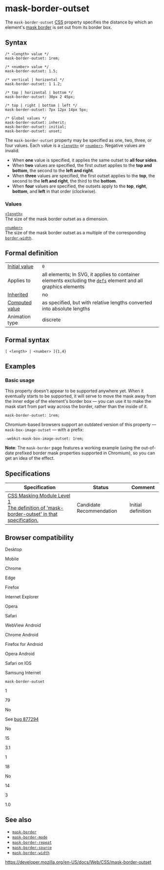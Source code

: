 # mask-border-outset

The `mask-border-outset` [CSS](https://developer.mozilla.org/en-US/docs/Web/CSS) property specifies the distance by which an element's [mask border](mask-border) is set out from its border box.

## Syntax

    /* <length> value */
    mask-border-outset: 1rem;

    /* <number> value */
    mask-border-outset: 1.5;

    /* vertical | horizontal */
    mask-border-outset: 1 1.2;

    /* top | horizontal | bottom */
    mask-border-outset: 30px 2 45px;

    /* top | right | bottom | left */
    mask-border-outset: 7px 12px 14px 5px;

    /* Global values */
    mask-border-outset: inherit;
    mask-border-outset: initial;
    mask-border-outset: unset;

The `mask-border-outset` property may be specified as one, two, three, or four values. Each value is a [`<length>`](length) or [`<number>`](number). Negative values are invalid.

- When **one** value is specified, it applies the same outset to **all four sides**.
- When **two** values are specified, the first outset applies to the **top and bottom**, the second to the **left and right**.
- When **three** values are specified, the first outset applies to the **top**, the second to the **left and right**, the third to the **bottom**.
- When **four** values are specified, the outsets apply to the **top**, **right**, **bottom**, and **left** in that order (clockwise).

### Values

[`<length>`](length)  
The size of the mask border outset as a dimension.

[`<number>`](number)  
The size of the mask border outset as a multiple of the corresponding [`border-width`](border-width).

## Formal definition

<table><tbody><tr class="odd"><td><a href="initial_value">Initial value</a></td><td><code>0</code></td></tr><tr class="even"><td>Applies to</td><td>all elements; In SVG, it applies to container elements excluding the <a href="https://developer.mozilla.org/en-US/docs/Web/SVG/Element/defs"><code>defs</code></a> element and all graphics elements</td></tr><tr class="odd"><td><a href="inheritance">Inherited</a></td><td>no</td></tr><tr class="even"><td><a href="computed_value">Computed value</a></td><td>as specified, but with relative lengths converted into absolute lengths</td></tr><tr class="odd"><td>Animation type</td><td>discrete</td></tr></tbody></table>

## Formal syntax

    [ <length> | <number> ]{1,4}

## Examples

### Basic usage

This property doesn't appear to be supported anywhere yet. When it eventually starts to be supported, it will serve to move the mask away from the inner edge of the element's border box — you can use it to make the mask start from part way across the border, rather than the inside of it.

    mask-border-outset: 1rem;

Chromium-based browsers support an outdated version of this property — `mask-box-image-outset` — with a prefix:

    -webkit-mask-box-image-outset: 1rem;

**Note**: The `mask-border` page features a working example (using the out-of-date prefixed border mask properties supported in Chromium), so you can get an idea of the effect.

## Specifications

<table><thead><tr class="header"><th>Specification</th><th>Status</th><th>Comment</th></tr></thead><tbody><tr class="odd"><td><a href="https://drafts.fxtf.org/css-masking-1/#propdef-mask-border-outset">CSS Masking Module Level 1<br />
<span class="small">The definition of 'mask-border-outset' in that specification.</span></a></td><td><span class="spec-cr">Candidate Recommendation</span></td><td>Initial definition</td></tr></tbody></table>

## Browser compatibility

Desktop

Mobile

Chrome

Edge

Firefox

Internet Explorer

Opera

Safari

WebView Android

Chrome Android

Firefox for Android

Opera Android

Safari on IOS

Samsung Internet

`mask-border-outset`

1

79

No

See [bug 877294](https://bugzil.la/877294)

No

15

3.1

1

18

No

14

3

1.0

## See also

- [`mask-border`](mask-border)
- [`mask-border-mode`](mask-border-mode)
- [`mask-border-repeat`](mask-border-repeat)
- [`mask-border-source`](mask-border-source)
- [`mask-border-width`](mask-border-width)

<a href="https://developer.mozilla.org/en-US/docs/Web/CSS/mask-border-outset" class="_attribution-link">https://developer.mozilla.org/en-US/docs/Web/CSS/mask-border-outset</a>
